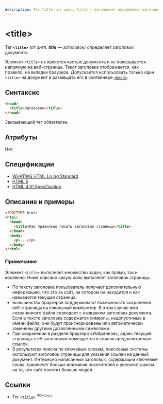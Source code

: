 ```yaml
---
description: Тег title (от англ. title — заголовок) определяет заголовок документа
---
```


# &lt;title&gt;

Тег **`<title>`** _(от англ. **title** — заголовок)_ определяет заголовок документа.

Элемент `<title>` не является частью документа и не показывается напрямую на веб-странице. Текст заголовка отображается, как правило, на вкладке браузера. Допускается использовать только один `<title>` на документ и размещать его в контейнере [`<head>`](head.md).

## Синтаксис

```html
<head>
  <title>Заголовок</title>
</head>
```

Закрывающий тег обязателен.

## Атрибуты

Нет.

## Спецификации

- [WHATWG HTML Living Standard](https://html.spec.whatwg.org/multipage/semantics.html#the-title-element)
- [HTML 5](http://www.w3.org/TR/html5/document-metadata.html#the-title-element)
- [HTML 4.01 Specification](http://www.w3.org/TR/html401/struct/global.html#h-7.4.2)

## Описание и примеры

```html
<!DOCTYPE html>
<html>
  <head>
    <title>Как правильно писать заголовок страницы</title>
  </head>
  <body>
    <p>...</p>
  </body>
</html>
```

### Примечание

Элемент `<title>` выполняет множество задач, как прямо, так и косвенно. Ниже описано какую роль выполняет заголовок страницы.

- По тексту заголовка пользователь получает дополнительную информацию, что это за сайт, на котором он находится и как называется текущая страница.
- Большинство браузеров поддерживают возможность сохранения веб-страницы на локальный компьютер. В этом случае имя сохраненного файла совпадает с названием заголовка документа. Если в тексте заголовка содержатся символы, недопустимые в имени файла, они будут проигнорированы или автоматически заменены другими дозволенными символами.
- При сохранении в разделе браузера «Избранное», адрес текущей страницы с её заголовком помещается в список предпочитаемых ссылок.
- В результатах поиска по ключевым словам, поисковые системы используют заголовок страницы для указания ссылки на данный документ. Интересно написанный заголовок, содержащий ключевые слова, привлечёт больше внимания посетителей и увеличит шансы на то, что сайт посетит больше людей.

## Ссылки

- Тег [`<title>`](https://developer.mozilla.org/ru/docs/Web/HTML/Element/title) <sup><small>MDN (рус.)</small></sup>
